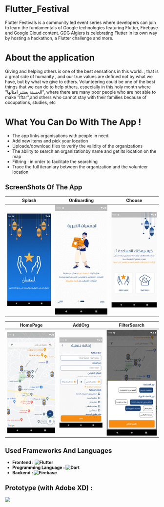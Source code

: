 # Flutter_Festival
Flutter Festivals is a community led event series where developers can join to learn the fundamentals of Google technologies featuring Flutter, Firebase and Google
Cloud content. GDG Algiers is celebrating Flutter in its own way by hosting a hackathon, a Flutter challenge and more.
# About the application
Giving and helping others is one of the best sensations in this world. , that is a great side of humanity , and our true values are defined not by what we have, but by what we give to others.
Volunteering could be one of the best things that we can do to help others, especially in this holy month where "الحسنة بعشر امثالها", where there are many poor people who are not able to make "Iftar",and others who cannot stay with their families because of occupations, studies, etc

# What You Can Do With The App !
- The app links organisations with people in need.
- Add new items and pick your location 
- Uploade/download files to verify the validity of the organizations
- The ability to search an organizationby name and get its location on the map 
- Filtring : in order to facilitate the searching
- Trace the full iteraniary between the organization and the volunteer location


## ScreenShots Of The App 

  Splash                 |   OnBoarding      |  Choose
:-------------------------:|:-------------------------:|:-------------------------:
![](https://github.com/ItsYasser/Ihsan/blob/main/Screenshots/main.png?raw=true)|![](https://github.com/ItsYasser/Ihsan/blob/main/Screenshots/OnBoarding.png?raw=true)|![](https://github.com/ItsYasser/Ihsan/blob/main/Screenshots/Choice.png?raw=true)



  HomePage             |   AddOrg               |  FilterSearch
:-------------------------:|:-------------------------:|:-------------------------:
![](https://github.com/ItsYasser/Ihsan/blob/main/Screenshots/home.png?raw=true)|![](https://github.com/ItsYasser/Ihsan/blob/main/Screenshots/Add-org.png?raw=true)|![](https://github.com/ItsYasser/Ihsan/blob/main/Screenshots/filter.png?raw=true)

## Used Frameworks And Languages
- <b> Frontend : <img src="https://img.shields.io/badge/Flutter-blue?style=plastic&logo=flutter&logoColor=white" alt="Flutter">
- Programming Language  : <img src="https://img.shields.io/badge/Dart-blue?style=plastic&logo=flutter&logoColor=white" alt="Dart">
- Backend : <img src="https://img.shields.io/badge/Firebase-orange?style=plastic&logo=firebase&logoColor=white" alt="Firebase"> 

## Prototype (with Adobe XD) : 
</a>
    </a>
    <a href="https://drive.google.com/file/d/1D1PPT0Kywkaa1MBcVejmCm88N4skIZPs/view?usp=sharing">
    <img src="https://img.shields.io/badge/Download-c61b1b?style=flat-square">
  </a>
